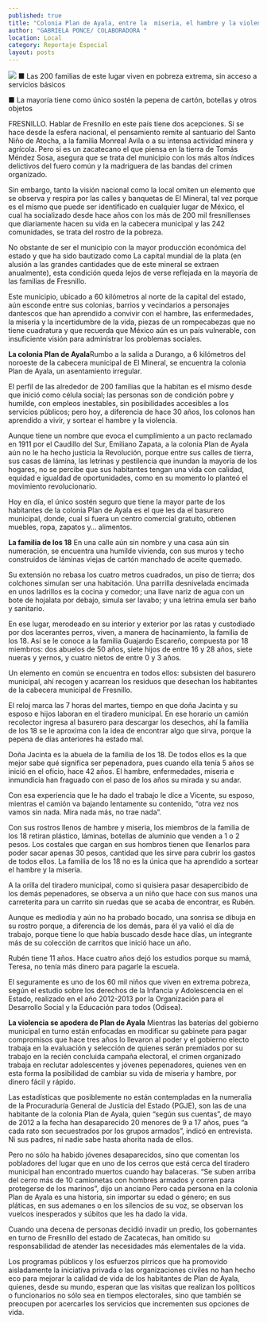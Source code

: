 ```yaml
---
published: true
title: "Colonia Plan de Ayala, entre la  miseria, el hambre y la violencia"
author: "GABRIELA PONCE/ COLABORADORA "
location: Local
category: Reportaje Especial
layout: posts
---
```


![](http://i.imgur.com/kxw4QRlm.jpg)
■ Las 200 familias de este lugar viven en pobreza extrema, sin acceso a servicios básicos

■ La mayoría tiene como único sostén la pepena de cartón, botellas y otros objetos

FRESNILLO. Hablar de Fresnillo en este país tiene dos acepciones. Si se hace desde la esfera nacional, el pensamiento remite al santuario del Santo Niño de Atocha, a la familia Monreal Avila o a su intensa actividad minera y agrícola.
Pero si es un zacatecano el que piensa en la tierra de Tomás Méndez Sosa, asegura que se trata del municipio con los más altos índices delictivos del fuero común y la madriguera de las bandas del crimen organizado.

Sin embargo, tanto la visión nacional como la local omiten un elemento que se observa y respira por las calles y banquetas de El Mineral, tal vez porque es el mismo que puede ser identificado en cualquier lugar de México, el cual ha socializado desde hace años con los más de 200 mil fresnillenses que diariamente hacen su vida en la cabecera municipal y las 242 comunidades, se trata del rostro de la pobreza.

No obstante de ser el municipio con la mayor producción económica del estado y que ha sido bautizado como La capital mundial de la plata (en alusión a las grandes cantidades que de este mineral se extraen anualmente), esta condición queda lejos de verse reflejada en la mayoría de las familias de Fresnillo.

Este municipio, ubicado a 60 kilómetros al norte de la capital del estado, aún esconde entre sus colonias, barrios y vecindarios a personajes dantescos que han aprendido a convivir con el hambre, las enfermedades, la miseria y la incertidumbre de la vida, piezas de un rompecabezas que no tiene cuadratura y que recuerda que México aún es un país vulnerable, con insuficiente visión para administrar los problemas sociales.

**La colonia Plan de Ayala**Rumbo a la salida a Durango, a 6 kilómetros del noroeste de la cabecera municipal de El Mineral, se encuentra la colonia Plan de Ayala, un asentamiento irregular.

El perfil de las alrededor de 200 familias que la habitan es el mismo desde que inició como célula social; las personas son de condición pobre y humilde, con empleos inestables, sin posibilidades accesibles a los servicios públicos; pero hoy, a diferencia de hace 30 años, los colonos han aprendido a vivir, y sortear el hambre y la violencia.

Aunque tiene un nombre que evoca el cumplimiento a un pacto reclamado en 1911 por el Caudillo del Sur, Emiliano Zapata, a la colonia Plan de Ayala aún no le ha hecho justicia la Revolución, porque entre sus calles de tierra, sus casas de lámina, las letrinas y pestilencia que inundan la mayoría de los hogares, no se percibe que sus habitantes tengan una vida con calidad, equidad e igualdad de oportunidades, como en su momento lo planteó el movimiento revolucionario.

Hoy en día, el único sostén seguro que tiene la mayor parte de los habitantes de la colonia Plan de Ayala es el que les da el basurero municipal, donde, cual si fuera un centro comercial gratuito, obtienen muebles, ropa, zapatos y… alimentos.

**La familia de los 18**
En una calle aún sin nombre y una casa aún sin numeración, se encuentra una humilde vivienda, con sus muros y techo construidos de láminas viejas de cartón manchado de aceite quemado. 

Su extensión no rebasa los cuatro metros cuadrados, un piso de tierra; dos colchones simulan ser una habitación. Una parrilla desnivelada encimada en unos ladrillos es la cocina y comedor; una llave nariz de agua con un bote de hojalata por debajo, simula ser lavabo; y una letrina emula ser baño y sanitario.

En ese lugar, merodeado en su interior y exterior por las ratas y custodiado por dos lacerantes perros, viven, a manera de hacinamiento, la familia de los 18. Así se le conoce a la familia Guajardo Escareño, compuesta por 18 miembros: dos abuelos de 50 años,  siete hijos de entre 16 y 28 años, siete nueras y yernos, y cuatro nietos de entre 0 y 3 años.

Un elemento en común se encuentra en todos ellos: subsisten del basurero municipal, ahí recogen y acarrean los residuos que desechan los habitantes de la cabecera municipal de Fresnillo.

El reloj marca las 7 horas del martes, tiempo en que doña Jacinta y su esposo e hijos laboran en el tiradero municipal. En ese horario un camión recolector ingresa al basurero para descargar los desechos, ahí la familia de los 18 se le aproxima con la idea de encontrar algo que sirva, porque la pepena de días anteriores  ha estado mal.

Doña Jacinta es la abuela de la familia de los 18. De todos ellos es la que mejor sabe qué significa ser pepenadora, pues cuando ella tenía 5 años se inició en el oficio, hace 42 años. El hambre, enfermedades, miseria e inmundicia han fraguado con el paso de los años su mirada y su andar.

Con esa experiencia que le ha dado el trabajo le dice a Vicente, su esposo, mientras el camión va bajando lentamente su contenido, “otra vez nos vamos sin nada. Mira nada más, no trae nada”. 

Con sus rostros llenos de hambre y miseria, los miembros de la familia de los 18 retiran plástico, láminas, botellas de aluminio que venden a 1 o 2 pesos. Los costales que cargan en sus hombros tienen que llenarlos para poder sacar apenas 30 pesos, cantidad que les sirve para cubrir los gastos de todos ellos.
La familia de los 18 no es la única que ha aprendido a sortear el hambre y la miseria. 

A la orilla del tiradero municipal, como si quisiera pasar desapercibido de los demás pepenadores, se observa a un niño que hace con sus manos una carreterita para un carrito sin ruedas que se acaba de encontrar, es Rubén.

Aunque es mediodía y aún no ha probado bocado, una sonrisa se dibuja en su rostro porque, a diferencia de los demás, para él ya valió el día de trabajo, porque tiene lo que había buscado desde hace días, un integrante más de su colección de carritos que inició hace un año.

Rubén tiene 11 años. Hace cuatro años dejó los estudios porque su mamá, Teresa, no tenía más dinero para pagarle la escuela. 

El seguramente es uno de los 60 mil niños que viven en extrema pobreza, según el estudio sobre los derechos de la Infancia y Adolescencia en el Estado, realizado en el año 2012-2013 por la Organización para el Desarrollo Social y la Educación para todos (Odisea).

**La violencia se apodera de Plan de Ayala**
Mientras las baterías del gobierno municipal en turno están enfocadas en modificar su gabinete para pagar compromisos que hace tres años lo llevaron al poder y el gobierno electo trabaja en la evaluación y selección de quienes serán premiados por su trabajo en la recién concluida campaña electoral, el crimen organizado trabaja en reclutar adolescentes y jóvenes pepenadores, quienes ven en esta forma la posibilidad de cambiar su vida de miseria y hambre, por dinero fácil y rápido.

Las estadísticas que posiblemente no están contempladas en la numeralia de la Procuraduría General de Justicia del Estado (PGJE), son las de una habitante de la colonia Plan de Ayala, quien “según sus cuentas”, de mayo de 2012 a la fecha han desaparecido 20 menores de 9 a 17 años, pues “a cada rato son secuestrados por los grupos armados”, indicó en entrevista. Ni sus padres, ni nadie sabe hasta ahorita nada de ellos.

Pero no sólo ha habido jóvenes desaparecidos, sino que comentan los pobladores del lugar que en uno de los cerros que está cerca del tiradero municipal han encontrado muertos cuando hay balaceras. “Se suben arriba del cerro más de 10 camionetas con hombres armados y corren para protegerse de los marinos”, dijo un anciano 
Pero cada persona en la colonia Plan de Ayala es una historia, sin importar su edad o género; en sus pláticas, en sus ademanes o en los silencios de su voz, se observan los vuelcos inesperados y súbitos que les ha dado la vida.

Cuando una decena de personas decidió invadir un predio, los gobernantes en turno de Fresnillo del estado de Zacatecas, han omitido su responsabilidad de atender las necesidades más elementales de la vida.

Los programas públicos y los esfuerzos pírricos que ha promovido aisladamente la iniciativa privada o las organizaciones civiles no han hecho eco para mejorar la calidad de vida de los habitantes de Plan de Ayala, quienes, desde su mundo, esperan que las visitas que realizan los políticos o funcionarios no sólo sea en tiempos electorales, sino que también se preocupen por acercarles los servicios que incrementen sus opciones de vida.
